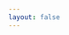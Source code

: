 ```yaml
---
layout: false
---
```

<script setup>
  import content from './content.ts'
  window.location.href=content.get('articles')[0].link
</script>